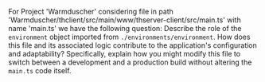 For Project 'Warmduscher' considering file in path 'Warmduscher/thclient/src/main/www/thserver-client/src/main.ts' with name 'main.ts' we have the following question: 
Describe the role of the `environment` object imported from `./environments/environment`. How does this file and its associated logic contribute to the application's configuration and adaptability?  Specifically, explain how you might modify this file to switch between a development and a production build without altering the `main.ts` code itself.